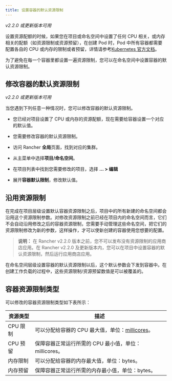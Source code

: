 ```yaml
---
title: 设置容器的默认资源限制
---
```


_v2.2.0 或更新版本可用_

设置资源配额的时候，如果您在项目或命名空间中设置了任何 CPU 相关，或内存相关的配额（如资源限制或资源预留），在创建 Pod 时，Pod 中所有容器都需要配置各自的 CPU 或内存的限制或者预留，详情请参考[Kubernetes 官方文档](https://kubernetes.io/docs/concepts/policy/resource-quotas/#requests-vs-limits)。

为了避免在每一个容器里都设置一遍资源限制，您可以在命名空间中设置容器的默认资源限制。

## 修改容器的默认资源限制

_v2.2.0 或更新版本可用_

当您遇到下列任意一种情况时，您可以修改容器的默认资源限制。

- 您已经对项目设置了 CPU 或内存的资源配额，现在需要给容器设置一个对应的默认值。

- 您需要修改容器的默认资源限制。

- 访问 Rancher **全局**页面，找到对应的集群。

- 从主菜单中选择**项目/命名空间**。

- 在项目列表中找到您需要修改的项目，选择 **... > 编辑**

- 展开**容器默认限制**，修改默认值。

## 沿用资源限制

在完成在项目层级设置默认容器资源限制之后，项目中的所有新建的命名空间都会沿用这个资源限制参数。对修改资源限制之前已经在项目内的命名空间而言，它们不会自动沿用修改之后的容器资源限制，您需要手动管理这些命名空间，把它们的资源限制修改为新的参数，这样操作，才可以使新创建的容器使用您想要的配置。

> **说明：** 在 Rancher v2.2.0 版本之前，您不可以发布没有资源限制的应用商店应用。在 Rancher v2.2.0 及更新版本内，您可以在项目中设置容器的默认资源限制，然后运行应用商店应用。

在命名空间层级设置容器的默认资源限制以后，这个默认参数会下发到容器中。在创建工作负载的过程中，这些资源限制/资源预留数值是可以被覆盖的。

## 容器资源限制类型

可以修改的容器资源限制类型如下表所示：

| 资源类型 | 描述                                                                                                                                                    |
| -------- | ------------------------------------------------------------------------------------------------------------------------------------------------------- |
| CPU 限制 | 可以分配给容器的 CPU 最大值，单位：[millicores](https://kubernetes.io/docs/concepts/configuration/manage-compute-resources-container/#meaning-of-cpu)。 |
| CPU 预留 | 保障容器正常运行所需的 CPU 最小值，单位：millicores。                                                                                                   |
| 内存限制 | 可以分配给容器的内存最大值，单位：bytes。                                                                                                               |
| 内存预留 | 保障容器正常运行所需的内存最小值，单位：bytes。                                                                                                         |
